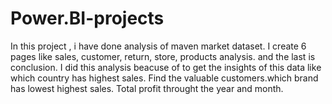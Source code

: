 # Power.BI-projects
In this project , i have done analysis of  maven market dataset. I create 6 pages like sales, customer, return, store, products analysis. and the last is conclusion.
I did this analysis beacuse of to get the insights of this data like which country has highest sales. Find the valuable customers.which brand has lowest highest sales. Total profit throught the year and month.
